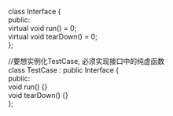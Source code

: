 class Interface { </br>
public:</br>
	virtual void run() = 0;</br>
	virtual void tearDown() = 0;</br>
};</br>

//要想实例化TestCase, 必须实现接口中的纯虚函数</br>
class TestCase : public Interface {</br>
public:</br>
	void run() {}</br>
	void tearDown() {}</br>
};</br>
